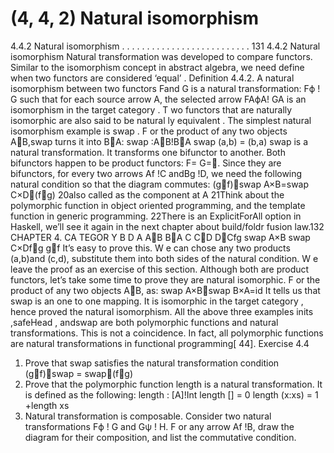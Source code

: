 # (4, 4, 2) Natural isomorphism

4.4.2 Natural isomorphism . . . . . . . . . . . . . . . . . . . . . . . . . . 131
4.4.2 Natural isomorphism
Natural transformation was developed to compare functors. Similar to the isomorphism
concept in abstract algebra, we need define when two functors are considered ‘equal’ .
Definition 4.4.2. A natural isomorphism between two functors Fand G is a natural
transformation:
Fϕ   ! G
such that for each source arrow A, the selected arrow
FAϕA  ! GA
is an isomorphism in the target category .
T wo functors that are naturally isomorphic are also said to be natural ly equivalent .
The simplest natural isomorphism example is swap . F or the product of any two objects
AB,swap turns it into BA:
swap :AB!BA
swap (a,b) = (b,a)
swap is a natural transformation. It transforms one bifunctor to another. Both
bifunctors happen to be product functors: F= G=.
Since they are bifunctors, for every two arrows Af   !C andBg   !D, we need the
following natural condition so that the diagram commutes:
(gf)swap A×B=swap C×D(fg)
20also called as the component at A
21Think about the polymorphic function in object oriented programming, and the template function in
generic programming.
22There is an ExplicitForAll option in Haskell, we’ll see it again in the next chapter about build/foldr
fusion law.132 CHAPTER 4. CA TEGOR Y
B D
A AB BA
C CD DCfg
swap A×B
swap C×Dfg gf
It’s easy to prove this. W e can chose any two products (a,b)and (c,d), substitute
them into both sides of the natural condition. W e leave the proof as an exercise of this
section.
Although both are product functors, let’s take some time to prove they are natural
isomorphic. F or the product of any two objects AB, as:
swap A×Bswap B×A=id
It tells us that swap is an one to one mapping. It is isomorphic in the target category ,
hence proved the natural isomorphism.
All the above three examples inits ,safeHead , andswap are both polymorphic functions and natural transformations. This is not a coincidence. In fact, all polymorphic
functions are natural transformations in functional programming[ 44].
Exercise 4.4
1. Prove that swap satisfies the natural transformation condition (gf)swap =
swap(fg)
2. Prove that the polymorphic function length is a natural transformation. It is
defined as the following:
length : [A]!Int
length [] = 0
length (x:xs) = 1 +length xs
3. Natural transformation is composable. Consider two natural transformations Fϕ   !
G and Gψ   ! H. F or any arrow Af   !B, draw the diagram for their composition,
and list the commutative condition.
